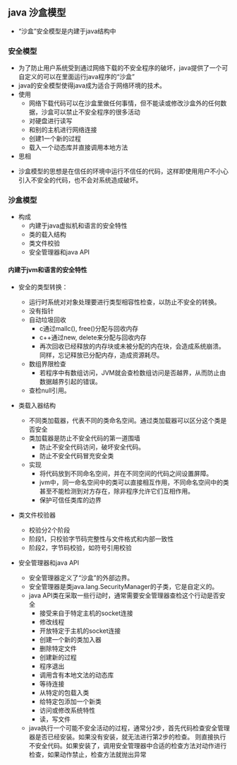 ## java 沙盒模型
 * “沙盒”安全模型是内建于java结构中
 
### 安全模型
 * 为了防止用户系统受到通过网络下载的不安全程序的破坏，java提供了一个可自定义的可以在里面运行java程序的“沙盒”
 * java的安全模型使得java成为适合于网络环境的技术。
 * 使用
   + 网络下载代码可以在沙盒里做任何事情，但不能读或修改沙盒外的任何数据，沙盒可以禁止不安全程序的很多活动
   + 对硬盘进行读写
   + 和别的主机进行网络连接
   + 创建1一个新的过程
   + 载入一个动态库并直接调用本地方法
  * 思相
   + 沙盒模型的思想是在信任的环境中运行不信任的代码，这样即使用用户不小心引入不安全的代码，也不会对系统造成破坏。
 
### 沙盒模型
 * 构成
   + 内建于java虚拟机和语言的安全特性
   + 类的载入结构
   + 类文件校验
   + 安全管理器和java API
   
#### 内建于jvm和语言的安全特性
 * 安全的类型转换：
   + 运行时系统对对象处理要进行类型相容性检查，以防止不安全的转换。
   + 没有指针
   + 自动垃圾回收
      - c通过mallc(), free()分配与回收内存
      - c++通过new, delete来分配与回收内存
      - 再次回收已经释放的内存块或未被分配的内在块，会造成系统崩溃。同样，忘记释放已分配内存，造成资源耗尽。
   + 数组界限检查
      - 若程序中有数组访问，JVM就会查检数组访问是否越界，从而防止由数据越界引起的错误。
   + 查检null引用。
   
 * 类载入器结构
   + 不同类加载器，代表不同的类命名空间。通过类加载器可以区分这个类是否安全
   + 类加载器是防止不安全代码的第一道围墙
      - 防止不安全代码访问，破坏安全代码。
      - 防止不安全代码冒充安全类
   + 实现
      - 将代码放到不同命名空间，并在不同空间的代码之间设置屏障。
      - jvm中，同一命名空间中的类可以直接相互作用，不同命名空间中的类甚至不能检测到对方存在，除非程序允许它们互相作用。
      - 保护可信任类库的边界
 
 * 类文件校验器
   + 校验分2个阶段
   + 阶段1，只校验字节码完整性与文件格式和内部一致性
   + 阶段2，字节码校验，如符号引用校验
   
 * 安全管理器和java API
   + 安全管理器定义了“沙盒”的外部边界。
   + 安全管理器是类java.lang.SecurityManager的子类，它是自定义的。
   + java API类在采取一些行动时，通常需要安全管理器查检这个行动是否安全
      - 接受来自于特定主机的socket连接
      - 修改线程
      - 开放特定于主机的socket连接
      - 创建一个新的类加入器
      - 删除特定文件
      - 创建新的过程
      - 程序退出
      - 调用含有本地文法的动态库
      - 等待连接
      - 从特定的包载入类
      - 给特定包添加一个新类
      - 访问或修改系统特性
      - 读，写文件
   + java执行一个可能不安全活动的过程，通常分2步，首先代码检查安全管理器是否已经安装。如果没有安装，就无法进行第2步的检查。
   则直接执行不安全代码。如果安装了，调用安全管理器中合适的检查方法对动作进行检查，如果动作禁止，检查方法就抛出异常
      
